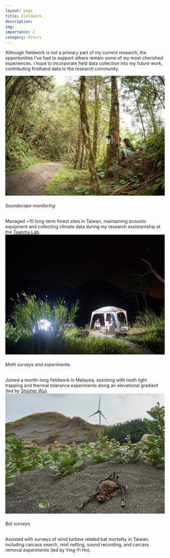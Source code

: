 ```yaml
---
layout: page
title: Fieldwork
description:
img:
importance: 2
category: Others
---
```


Although fieldwork is not a primary part of my current research, the opportunities I've had to support others remain some of my most cherished experiences. I hope to incorporate field data collection into my future work, contributing firsthand data to the research community.

<div class="row row-cols-1 row-cols-md-3">
<div class="col">
  <img src="/assets/img/research/field_soundscape.jpg" alt="Soundscape monitoring">
  <div>
    <h6>Soundscape monitoring</h6>Managed ~10 long-term forest sites in Taiwan, maintaining acoustic equipment and collecting climate data during my research assistantship at the <a href="https://biodiv.tw/lab-Eco-Acoustics_and_Spatial_Ecology_[EASE]_Lab">Tuanmu Lab</a>.
  </div>
</div>

<div class="col">
  <img src="/assets/img/research/field_moth.jpg" alt="Moth surveys and experiments">
  <div>
    <h6>Moth surveys and experiments</h6>Joined a month-long fieldwork in Malaysia, assisting with moth light trapping and thermal tolerance experiments along an elevational gradient (led by <a href="https://sites.google.com/view/shipher-wu">Shipher Wu</a>).
  </div>
</div>

<div class="col">
  <img src="/assets/img/research/field_bat.png" alt="Bat surveys">
  <div>
    <h6>Bat surveys</h6>Assisted with surveys of wind turbine related bat mortality in Taiwan, including carcass search, mist netting, sound recording, and carcass removal experiments (led by Ying-Yi Ho).
  </div>
</div>
